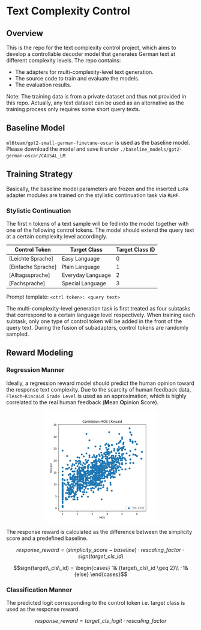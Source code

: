 # Text Complexity Control
## Overview
This is the repo for the text complexity control project,
which aims to develop a controllable decoder model that generates German text at different complexity levels.
The repo contains:

- The adapters for multi-complexity-level text generation.
- The source code to train and evaluate the models.
- The evaluation results.

Note: The training data is from a private dataset and thus not provided in this repo.
Actually, any text dataset can be used as an alternative as the training process only requires some short query texts.

## Baseline Model
`ml6team/gpt2-small-german-finetune-oscar` is used as the baseline model.
Please download the model and save it under `./baseline_models/gpt2-german-oscar/CAUSAL_LM`

## Training Strategy
Basically, the baseline model parameters are frozen and the inserted `LoRA` adapter modules are trained on the stylistic
continuation task via `RLHF`.
### Stylistic Continuation
The first n tokens of a text sample will be fed into the model together with one of the following control tokens.
The model should extend the query text at a certain complexity level accordingly.

| Control Token        | Target Class      | Target Class ID |
|----------------------|-------------------|-----------------|
| \[Leichte Sprache\]  | Easy Language     | 0               |
| \[Einfache Sprache\] | Plain Language    | 1               |
| \[Alltagssprache\]   | Everyday Language | 2               |
| \[Fachsprache\]      | Special Language  | 3               |

Prompt template: `<ctrl token>: <query text>`

The multi-complexity-level generation task is first treated as four subtasks that correspond to a certain language level respectively.
When training each subtask, only one type of control token will be added in the front of the query text.
During the fusion of subadapters, control tokens are randomly sampled.

## Reward Modeling

### Regression Manner
Ideally, a regression reward model should predict the human opinion toward the response text complexity.
Due to the scarcity of human feedback data, `Flesch–Kincaid Grade Level` is used as an approximation,
which is highly correlated to the real human feedback (**M**ean **O**pinion **S**core).

<p align="center">
<img src="images/pearson_mos_kincaid.png" alt="Stanford-Alpaca" style="width: 25%; min-width: 300px; display: block; margin: auto;">
</p>

The response reward is calculated as the difference between the simplicity score and a predefined baseline.
```math
response\_reward = (simplicity\_score - baseline) \cdot rescaling\_factor \cdot sign(target\_cls\_id)
```
```math
sign(target\_cls\_id) =
\begin{cases}
1& {target\_cls\_id \geq 2}\\
-1& {else}
\end{cases}
```

### Classification Manner
The predicted logit corresponding to the control token i.e. target class is used as the response reward.
```math
response\_reward = target\_cls\_logit \cdot rescaling\_factor
```
